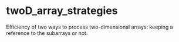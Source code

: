 # twoD_array_strategies
Efficiency of two ways to process two-dimensional arrays: keeping a reference to the subarrays or not.
